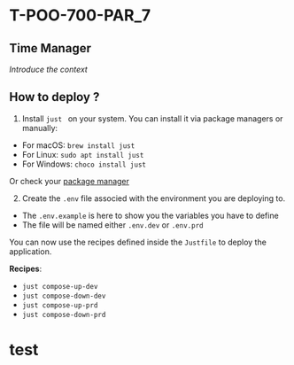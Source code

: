 # T-POO-700-PAR_7

## Time Manager

_Introduce the context_

## How to deploy ?

1. Install `just ` on your system. You can install it via package managers or manually:

- For macOS: `brew install just`
- For Linux: `sudo apt install just` 
- For Windows: `choco install just` 

Or check your [package manager](https://github.com/casey/just?tab=readme-ov-file#installation)

2. Create the `.env` file associed with the environment you are deploying to.

- The `.env.example` is here to show you the variables you have to define
- The file will be named either `.env.dev` or `.env.prd`

You can now use the recipes defined inside the `Justfile` to deploy the application.

**Recipes**:
- `just compose-up-dev` 
- `just compose-down-dev`
- `just compose-up-prd` 
- `just compose-down-prd`
# test
